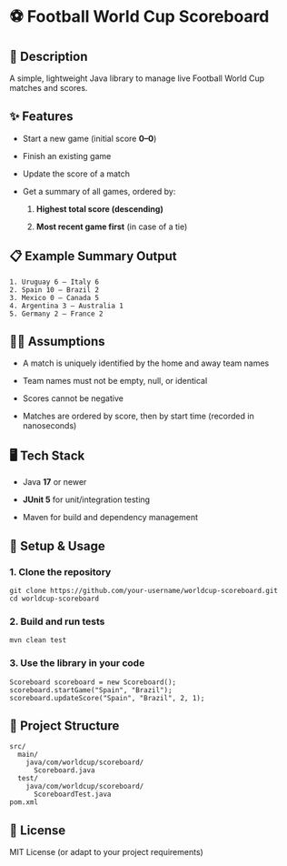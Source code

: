 ⚽️ Football World Cup Scoreboard
================================

📄 Description
--------------

A simple, lightweight Java library to manage live Football World Cup matches and scores.

✨ Features
----------

*   Start a new game (initial score **0–0**)
    
*   Finish an existing game
    
*   Update the score of a match
    
*   Get a summary of all games, ordered by:
    
    1.  **Highest total score (descending)**
        
    2.  **Most recent game first** (in case of a tie)
        

📋 Example Summary Output
-------------------------

    1. Uruguay 6 – Italy 6
    2. Spain 10 – Brazil 2
    3. Mexico 0 – Canada 5
    4. Argentina 3 – Australia 1
    5. Germany 2 – France 2

👨‍💻 Assumptions
-----------------

*   A match is uniquely identified by the home and away team names
    
*   Team names must not be empty, null, or identical
    
*   Scores cannot be negative
    
*   Matches are ordered by score, then by start time (recorded in nanoseconds)
    

🖥️ Tech Stack
--------------

*   Java **17** or newer
    
*   **JUnit 5** for unit/integration testing
    
*   Maven for build and dependency management
    

📅 Setup & Usage
----------------

### 1\. Clone the repository

    git clone https://github.com/your-username/worldcup-scoreboard.git
    cd worldcup-scoreboard

### 2\. Build and run tests

    mvn clean test

### 3\. Use the library in your code

    Scoreboard scoreboard = new Scoreboard();
    scoreboard.startGame("Spain", "Brazil");
    scoreboard.updateScore("Spain", "Brazil", 2, 1);

📁 Project Structure
--------------------

    src/
      main/
        java/com/worldcup/scoreboard/
          Scoreboard.java
      test/
        java/com/worldcup/scoreboard/
          ScoreboardTest.java
    pom.xml

📄 License
----------

MIT License (or adapt to your project requirements)
